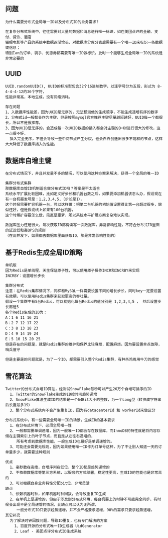 
## 问题
    为什么需要分布式全局唯一ID以及分布式ID的业务需求?

    在复杂分布式系统中，往往需要对大量的数据和消息进行唯一标识，如在美团点评的金融、支付、餐饮、酒店
    猫眼电影等产品的系统中数据逐渐增长，对数据库分库分表后需要有一个唯一ID来标识一条数据或信息；
    特别Ian的订单、骑手、优惠券都需要有唯一ID做标识。此时一个能够生成全局唯一ID的系统是非常必要的

## UUID

    UUID.randomUUID(), UUID的标准型包含32个16进制数字，以连字号分为五段，形式为 8-4-4-4-12的36个字符，
    性能非常高，本地生成，没有网络消耗。

    存在问题
    1、入数据库性能差，因为UUID是无序的，无法预测他的生成顺序，不能生成递增有序的数字
    2、分布式id一般都会作为主键，但是按照mysql官方推荐主键尽量越短越好，UUID每一个都很长，所以不是很推荐。
    3、因为UUID是无序的，会造成每一次UUID数据的插入都会对主键的B+树进行很大的修改，这一点很不好，
      插入完全无序，不但会导致一些中间节点产生分裂，也会白白创造出很多不饱和的节点，这样大大降低了数据库插入的性能。

## 数据库自增主键

    在分布式情况下，并且并发量不多的情况，可以使用这种方案来解决，获得一个全局的唯一ID

    集群分布式集群
    那数据库自增ID机制适合做分布式ID吗？答案是不太适合
    系统水平扩展比较困难，比如定义好步长和机器台数之后，如果要添加机器该怎么办，假设现在有一台机器发号是：1,2,3,4,5,（步长是1），
    这个时候需要扩容机器一台，可以这样做：把第二台机器的初始值设置得比第一台超过很多，貌似还好，但是假设线上如果有100台机器，
    这个时候扩容要怎么做，简直是噩梦，所以系统水平扩展方案复杂难以实现。

    数据库压力还是很大，每次获取ID都得读写一次数据库，非常影响性能，不符合分布式ID里面的延迟低和高QPS的规则
    （在高并发下，如果都去数据库里面获取ID，那是非常影响性能的）

## 基于Redis生成全局ID策略

    单机版
    因为Redis是单线程，天生保证原子性，可以使用原子操作INCR和INCRBY来实现
    INCRBY：设置增长步长

    集群分布式
    注意：在Redis集群情况下，同样和MySQL一样需要设置不同的增长步长，同时key一定要设置有效期，可以使用Redis集群来获取更高的吞吐量。
    假设一个集群中有5台Redis，可以初始化每台Redis的值分别是 1,2,3,4,5 ， 然后设置步长都是5
    各个Redis生成的ID为：
    A：1 6 11 16 21
    B：2 7 12 17 22
    C：3 8 13 18 23
    D：4 9 14 19 24
    E：5 10 15 20 25
    但是存在的问题是，就是Redis集群的维护和保养比较麻烦，配置麻烦。因为要设置单点故障，哨兵值守

    但是主要是的问题就是，为了一个ID，却需要引入整个Redis集群，有种杀鸡焉用牛刀的感觉

## 雪花算法

    Twitter的分布式自增ID算法，经测试SnowFlake每秒可以产生26万个自增可排序的ID
      1、Twitter的SnowFlake生成的ID按时间趋势递增
      2、SnowFlake算法生成ID的结果是一个64Bit大小的整数，为一个Long型（转换成字符串后长度最多19）
      3、整个分布式系统内不会产生重复ID，因为有datacenterId 和 workerId来做区分

    分布式系统中，有一些需要全局唯一ID的场景，生成ID的基本要求
      1、在分布式环境下，必须全局唯一性
      2、一般都需要单调递增，因为一般唯一ID都会存在数据库，而InnoDB的特性就是将内容存储在主键索引上的叶子节点，而且是从左往右递增的，
         所有考虑到数据库性能，一般生成ID也最好是单调递增的。
      3、可能还会需要无规则，因为如果使用唯一ID作为订单号这种，为了不让别人知道一天的订单量多少，就需要这种规则

    优点
      1、毫秒数在高维，自增序列在低位，整个ID都是趋势递增的
      2、不依赖数据库等第三方系统，以服务的方式部署，稳定性更高，生成ID的性能也是非常高的
      3、可以根据自身业务特性分配bit位，非常灵活
    缺点
      1、依赖机器时钟，如果机器时钟回拨，会导致重复ID生成
      2、在单机上是递增的，但由于涉及到分布式环境，每台机器上的时钟不可能完全同步，有时候会出现不是全局递增的情况，此缺点可以认为无所谓，
         一般分布式ID只要求趋势递增，并不会严格要求递增，90%的需求只要求趋势递增。
    其它补充
      为了解决时钟回拨问题，导致ID重复，也有专门解决的方案
        1、百度开源的分布式唯一ID生成器 UidGenerator
        2、Leaf - 美团点评分布式ID生成系统